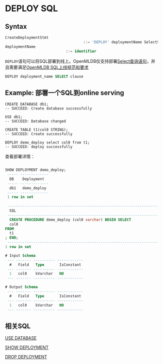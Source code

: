 # DEPLOY SQL

## Syntax

```sql
CreateDeploymentStmt
									::= 'DEPLOY' deploymentName SelectStmt
deploymentName
							::= identifier
```

`DEPLOY`语句可以将SQL部署到线上。OpenMLDB仅支持部署[Select查询语句](../dql/SELECT_STATEMENT.md)，并且需要满足[OpenMLDB SQL上线规范和要求](../deployment_manage/ONLINE_SERVING_REQUIREMENTS.md)

```SQL
DEPLOY deployment_name SELECT clause
```

## Example: 部署一个SQL到online serving

```sqlite
CREATE DATABASE db1;
-- SUCCEED: Create database successfully

USE db1;
-- SUCCEED: Database changed

CREATE TABLE t1(col0 STRING);
-- SUCCEED: Create successfully

DEPLOY demo_deploy select col0 from t1;
-- SUCCEED: deploy successfully
```

查看部署详情：

```sql

SHOW DEPLOYMENT demo_deploy;
 ----- ------------- 
  DB    Deployment   
 ----- ------------- 
  db1   demo_deploy  
 ----- ------------- 
 1 row in set
 
 ---------------------------------------------------------------------------------- 
  SQL                                                                               
 ---------------------------------------------------------------------------------- 
  CREATE PROCEDURE deme_deploy (col0 varchar) BEGIN SELECT
  col0
FROM
  t1
; END;  
 ---------------------------------------------------------------------------------- 
1 row in set

# Input Schema
 --- ------- ---------- ------------ 
  #   Field   Type       IsConstant  
 --- ------- ---------- ------------ 
  1   col0    kVarchar   NO          
 --- ------- ---------- ------------ 

# Output Schema
 --- ------- ---------- ------------ 
  #   Field   Type       IsConstant  
 --- ------- ---------- ------------ 
  1   col0    kVarchar   NO          
 --- ------- ---------- ------------ 
```



## 相关SQL

[USE DATABASE](../ddl/USE_DATABASE_STATEMENT.md)

[SHOW DEPLOYMENT](../deployment_manage/SHOW_DEPLOYMENT.md)

[DROP DEPLOYMENT](../deployment_manage/DROP_DEPLOYMENT_STATEMENT.md)


